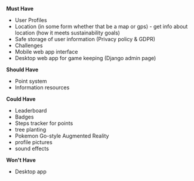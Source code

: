 **Must Have**
- User Profiles
- Location (in some form whether that be a map or gps) - get info about location (how it meets sustainability goals)
- Safe storage of user information (Privacy policy & GDPR)
- Challenges
- Mobile web app interface
- Desktop web app for game keeping (Django admin page)

**Should Have**
- Point system
- Information resources

**Could Have**
- Leaderboard
- Badges
- Steps tracker for points
- tree planting
- Pokemon Go-style Augmented Reality
- profile pictures
- sound effects


**Won't Have**
- Desktop app

